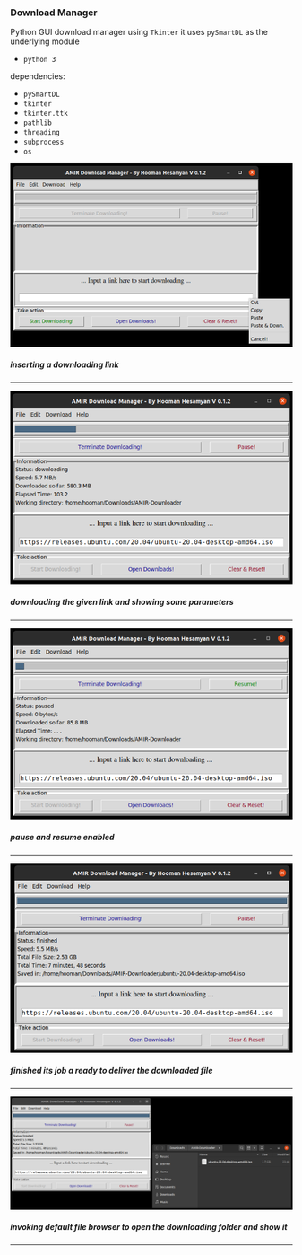 ### Download Manager

Python GUI download manager using `Tkinter`
it uses `pySmartDL` as the underlying module 


* `python 3`

dependencies:
* `pySmartDL`
* `tkinter`
* `tkinter.ttk`
* `pathlib`
* `threading`
* `subprocess`
* `os`
    


![Idle](https://github.com/hooman734/Download-Manager/blob/master/screenshots/right_click.png)
##### inserting a downloading link
----------------
![Idle](https://github.com/hooman734/Download-Manager/blob/master/screenshots/operation.png)
##### downloading the given link and showing some parameters
----------------
![Idle](https://github.com/hooman734/Download-Manager/blob/master/screenshots/paused.png)
##### pause and resume enabled
----------------
![Idle](https://github.com/hooman734/Download-Manager/blob/master/screenshots/done.png)
##### finished its job a ready to deliver the downloaded file
----------------
![Idle](https://github.com/hooman734/Download-Manager/blob/master/screenshots/show_file.png)
##### invoking default file browser to open the downloading folder and show it
----------------
